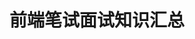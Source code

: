 ---
layout : post
title : 前端笔试面试知识汇总
category : 前端 JavaScript
tags : 前端 JavaScript
id: 2016031501
---